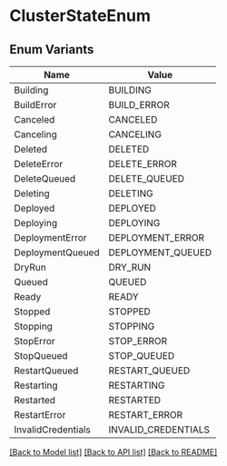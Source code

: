 # ClusterStateEnum

## Enum Variants

| Name | Value |
|---- | -----|
| Building | BUILDING |
| BuildError | BUILD_ERROR |
| Canceled | CANCELED |
| Canceling | CANCELING |
| Deleted | DELETED |
| DeleteError | DELETE_ERROR |
| DeleteQueued | DELETE_QUEUED |
| Deleting | DELETING |
| Deployed | DEPLOYED |
| Deploying | DEPLOYING |
| DeploymentError | DEPLOYMENT_ERROR |
| DeploymentQueued | DEPLOYMENT_QUEUED |
| DryRun | DRY_RUN |
| Queued | QUEUED |
| Ready | READY |
| Stopped | STOPPED |
| Stopping | STOPPING |
| StopError | STOP_ERROR |
| StopQueued | STOP_QUEUED |
| RestartQueued | RESTART_QUEUED |
| Restarting | RESTARTING |
| Restarted | RESTARTED |
| RestartError | RESTART_ERROR |
| InvalidCredentials | INVALID_CREDENTIALS |


[[Back to Model list]](../README.md#documentation-for-models) [[Back to API list]](../README.md#documentation-for-api-endpoints) [[Back to README]](../README.md)


